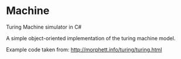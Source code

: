 # Machine
Turing Machine simulator in C#

A simple object-oriented implementation of the turing machine model.

Example code taken from: http://morphett.info/turing/turing.html

